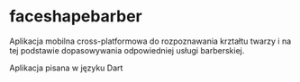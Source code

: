 # faceshapebarber

Aplikacja mobilna cross-platformowa do rozpoznawania krztałtu twarzy i na tej podstawie dopasowywania odpowiedniej usługi barberskiej.

Aplikacja pisana w języku Dart
